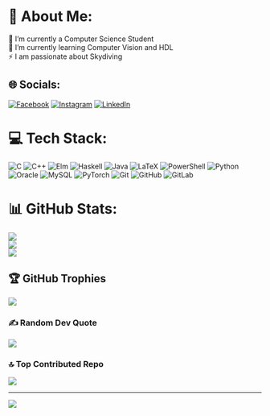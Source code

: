 # 💫 About Me:
🔭 I’m currently a Computer Science Student<br>🌱 I’m currently learning Computer Vision and HDL<br>⚡ I am passionate about Skydiving


## 🌐 Socials:
[![Facebook](https://img.shields.io/badge/Facebook-%231877F2.svg?logo=Facebook&logoColor=white)](https://www.facebook.com/share/16pKrZMsyM/) [![Instagram](https://img.shields.io/badge/Instagram-%23E4405F.svg?logo=Instagram&logoColor=white)](https://www.instagram.com/tudorpavalau?igsh=MTFxbnNiN3JkbHVqZw==) [![LinkedIn](https://img.shields.io/badge/LinkedIn-%230077B5.svg?logo=linkedin&logoColor=white)](www.linkedin.com/in/tudor-ștefan-păvălău-b84062309) 

# 💻 Tech Stack:
![C](https://img.shields.io/badge/c-%2300599C.svg?style=for-the-badge&logo=c&logoColor=white) ![C++](https://img.shields.io/badge/c++-%2300599C.svg?style=for-the-badge&logo=c%2B%2B&logoColor=white) ![Elm](https://img.shields.io/badge/Elm-60B5CC?style=for-the-badge&logo=elm&logoColor=white) ![Haskell](https://img.shields.io/badge/Haskell-5e5086?style=for-the-badge&logo=haskell&logoColor=white) ![Java](https://img.shields.io/badge/java-%23ED8B00.svg?style=for-the-badge&logo=openjdk&logoColor=white) ![LaTeX](https://img.shields.io/badge/latex-%23008080.svg?style=for-the-badge&logo=latex&logoColor=white) ![PowerShell](https://img.shields.io/badge/PowerShell-%235391FE.svg?style=for-the-badge&logo=powershell&logoColor=white) ![Python](https://img.shields.io/badge/python-3670A0?style=for-the-badge&logo=python&logoColor=ffdd54) ![Oracle](https://img.shields.io/badge/Oracle-F80000?style=for-the-badge&logo=oracle&logoColor=white) ![MySQL](https://img.shields.io/badge/mysql-4479A1.svg?style=for-the-badge&logo=mysql&logoColor=white) ![PyTorch](https://img.shields.io/badge/PyTorch-%23EE4C2C.svg?style=for-the-badge&logo=PyTorch&logoColor=white) ![Git](https://img.shields.io/badge/git-%23F05033.svg?style=for-the-badge&logo=git&logoColor=white) ![GitHub](https://img.shields.io/badge/github-%23121011.svg?style=for-the-badge&logo=github&logoColor=white) ![GitLab](https://img.shields.io/badge/gitlab-%23181717.svg?style=for-the-badge&logo=gitlab&logoColor=white)
# 📊 GitHub Stats:
![](https://github-readme-stats.vercel.app/api?username=tudorpavalau&theme=dark&hide_border=false&include_all_commits=true&count_private=true)<br/>
![](https://nirzak-streak-stats.vercel.app/?user=tudorpavalau&theme=dark&hide_border=false)<br/>
![](https://github-readme-stats.vercel.app/api/top-langs/?username=tudorpavalau&theme=dark&hide_border=false&include_all_commits=true&count_private=true&layout=compact)

## 🏆 GitHub Trophies
![](https://github-profile-trophy.vercel.app/?username=tudorpavalau&theme=radical&no-frame=false&no-bg=false&margin-w=4)

### ✍️ Random Dev Quote
![](https://quotes-github-readme.vercel.app/api?type=horizontal&theme=radical)

### 🔝 Top Contributed Repo
![](https://github-contributor-stats.vercel.app/api?username=tudorpavalau&limit=5&theme=dark&combine_all_yearly_contributions=true)

---
[![](https://visitcount.itsvg.in/api?id=tudorpavalau&icon=0&color=0)](https://visitcount.itsvg.in)

<!-- Proudly created with GPRM ( https://gprm.itsvg.in ) -->
